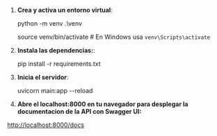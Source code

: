 1. **Crea y activa un entorno virtual**:

    python -m venv .\venv
    
    source venv/bin/activate  # En Windows usa `venv\Scripts\activate`

2. **Instala las dependencias:**:

    pip install -r requirements.txt

3. **Inicia el servidor**:

    uvicorn main:app --reload

4. **Abre el localhost:8000 en tu navegador para desplegar la documentacion de la API con Swagger UI:**

[http://localhost:8000/docs](http://localhost:8000/docs)


